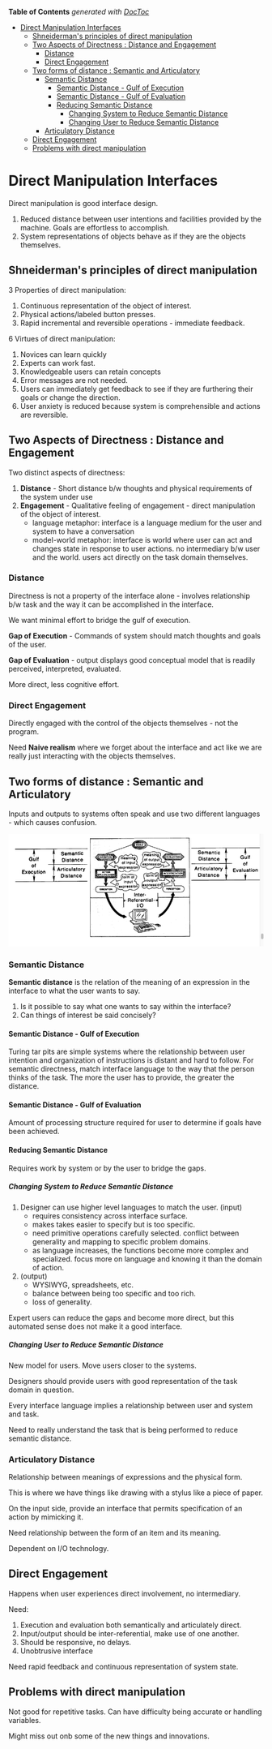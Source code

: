 <!-- START doctoc generated TOC please keep comment here to allow auto update -->
<!-- DON'T EDIT THIS SECTION, INSTEAD RE-RUN doctoc TO UPDATE -->
**Table of Contents**  *generated with [DocToc](https://github.com/thlorenz/doctoc)*

- [Direct Manipulation Interfaces](#direct-manipulation-interfaces)
    - [Shneiderman's principles of direct manipulation](#shneidermans-principles-of-direct-manipulation)
    - [Two Aspects of Directness : Distance and Engagement](#two-aspects-of-directness--distance-and-engagement)
        - [Distance](#distance)
        - [Direct Engagement](#direct-engagement)
    - [Two forms of distance : Semantic and Articulatory](#two-forms-of-distance--semantic-and-articulatory)
        - [Semantic Distance](#semantic-distance)
            - [Semantic Distance - Gulf of Execution](#semantic-distance---gulf-of-execution)
            - [Semantic Distance - Gulf of Evaluation](#semantic-distance---gulf-of-evaluation)
            - [Reducing Semantic Distance](#reducing-semantic-distance)
                - [Changing System to Reduce Semantic Distance](#changing-system-to-reduce-semantic-distance)
                - [Changing User to Reduce Semantic Distance](#changing-user-to-reduce-semantic-distance)
        - [Articulatory Distance](#articulatory-distance)
    - [Direct Engagement](#direct-engagement-1)
    - [Problems with direct manipulation](#problems-with-direct-manipulation)

<!-- END doctoc generated TOC please keep comment here to allow auto update -->

# Direct Manipulation Interfaces

Direct manipulation is good interface design.

1. Reduced distance between user intentions and facilities provided by the machine. Goals are
   effortless to accomplish.
2. System representations of objects behave as if they are the objects themselves.

## Shneiderman's principles of direct manipulation

3 Properties of direct manipulation:

1. Continuous representation of the object of interest.
2. Physical actions/labeled button presses.
3. Rapid incremental and reversible operations - immediate feedback.

6 Virtues of direct manipulation:

1. Novices can learn quickly
2. Experts can work fast.
3. Knowledgeable users can retain concepts
4. Error messages are not needed.
5. Users can immediately get feedback to see if they are furthering their goals or change the
   direction.
6. User anxiety is reduced because system is comprehensible and actions are reversible.

## Two Aspects of Directness : Distance and Engagement

Two distinct aspects of directness:

1. **Distance** - Short distance b/w thoughts and physical requirements of the system under use
2. **Engagement** - Qualitative feeling of engagement - direct manipulation of the object of
   interest.
    - language metaphor: interface is a language medium for the user and system to have a
      conversation
    - model-world metaphor: interface is world where user can act and changes state in response to
      user actions. no
      intermediary b/w user and the world. users act directly on the task domain themselves.

### Distance

Directness is not a property of the interface alone - involves relationship b/w task and the way it
can be accomplished
in the interface.

We want minimal effort to bridge the gulf of execution.

**Gap of Execution** - Commands of system should match thoughts and goals of the user.

**Gap of Evaluation** - output displays good conceptual model that is readily perceived,
interpreted, evaluated.

More direct, less cognitive effort.

### Direct Engagement

Directly engaged with the control of the objects themselves - not the program.

Need __Naive realism__ where we forget about the interface and act like we are really just
interacting with the objects
themselves.

## Two forms of distance : Semantic and Articulatory

Inputs and outputs to systems often speak and use two different languages - which causes confusion.

![distance-gulfs](./distance-gulf-chart.png)

### Semantic Distance

**Semantic distance** is the relation of the meaning of an expression in the interface to what the
user wants to say.

1. Is it possible to say what one wants to say within the interface?
2. Can things of interest be said concisely?

#### Semantic Distance - Gulf of Execution

Turing tar pits are simple systems where the relationship between user intention and organization of
instructions is
distant and hard to follow.
For semantic directness, match interface language to the way that the person thinks of the task. The
more the user has
to provide, the greater the distance.

#### Semantic Distance - Gulf of Evaluation

Amount of processing structure required for user to determine if goals have been achieved.

#### Reducing Semantic Distance

Requires work by system or by the user to bridge the gaps.

##### Changing System to Reduce Semantic Distance

1. Designer can use higher level languages to match the user. (input)
    - requires consistency across interface surface.
    - makes takes easier to specify but is too specific.
    - need primitive operations carefully selected. conflict between generality and mapping to
      specific problem domains.
    - as language increases, the functions become more complex and specialized. focus more on
      language and knowing it
      than the domain of action.
2. (output)
    - WYSIWYG, spreadsheets, etc.
    - balance between being too specific and too rich.
    - loss of generality.

Expert users can reduce the gaps and become more direct, but this automated sense does not make it a
good interface.

##### Changing User to Reduce Semantic Distance

New model for users. Move users closer to the systems.

Designers should provide users with good representation of the task domain in question.

Every interface language implies a relationship between user and system and task.

Need to really understand the task that is being performed to reduce semantic distance.

### Articulatory Distance

Relationship between meanings of expressions and the physical form.

This is where we have things like drawing with a stylus like a piece of paper.

On the input side, provide an interface that permits specification of an action by mimicking it.

Need relationship between the form of an item and its meaning.

Dependent on I/O technology.

## Direct Engagement

Happens when user experiences direct involvement, no intermediary.

Need:

1. Execution and evaluation both semantically and articulately direct.
2. Input/output should be inter-referential, make use of one another.
3. Should be responsive, no delays.
4. Unobtrusive interface

Need rapid feedback and continuous representation of system state.

## Problems with direct manipulation

Not good for repetitive tasks. Can have difficulty being accurate or handling variables.

Might miss out onb some of the new things and innovations.
